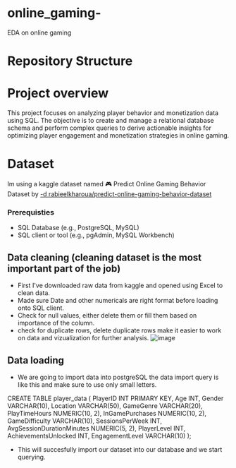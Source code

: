 # online_gaming-
EDA on online gaming 


# Repository Structure 

# Project overview 
This project focuses on analyzing player behavior and monetization data using SQL. The objective is to create and manage a relational database schema and perform complex queries to derive actionable insights for optimizing player engagement and monetization strategies in online gaming.


# Dataset 
Im using a kaggle dataset named 🎮 Predict Online Gaming Behavior Dataset by
[ -d rabieelkharoua/predict-online-gaming-behavior-dataset
](https://www.kaggle.com/datasets/rabieelkharoua/predict-online-gaming-behavior-dataset?resource=download)


 ### Prerequisties 
 - SQL Database (e.g., PostgreSQL, MySQL)
- SQL client or tool (e.g., pgAdmin, MySQL Workbench)


## Data cleaning (cleaning dataset is the most important part of the job)
* First I've downloaded raw data from kaggle and opened using Excel to clean data.
* Made sure Date and other numericals are right format before  loading onto SQL client.
* Check for null values, either delete them or fill them based on importance of the column.
* check for duplicate rows, delete duplicate rows make it easier to work on data and vizualization for further analysis.
  ![image](https://github.com/user-attachments/assets/44760a35-e8aa-408e-8a0c-905d30a6e221)


## Data loading 
* We are going to import data into postgreSQL the data import query is like this and make sure to use only small letters.
  
CREATE TABLE player_data (
    PlayerID INT PRIMARY KEY,
    Age INT,
    Gender VARCHAR(10),
    Location VARCHAR(50),
    GameGenre VARCHAR(20),
    PlayTimeHours NUMERIC(10, 2),
    InGamePurchases NUMERIC(10, 2),
    GameDifficulty VARCHAR(10),
    SessionsPerWeek INT,
    AvgSessionDurationMinutes NUMERIC(5, 2),
    PlayerLevel INT,
    AchievementsUnlocked INT,
    EngagementLevel VARCHAR(10)
);

* This will succesfully import our dataset into our database and we start querying.





  


 

